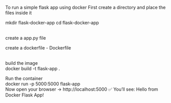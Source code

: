 To run a simple flask app using docker
First create a directory and place the files inside it <br>

 mkdir flask-docker-app 
 cd flask-docker-app   

<br>
create a app.py file

<br>

create a dockerfile - Dockerfile
<br>

<br>
build the image
<br>
docker build -t flask-app .
<br>

Run the container
<br>
docker run -p 5000:5000 flask-app
<br>
Now open your browser → http://localhost:5000
✅ You’ll see: Hello from Docker Flask App!




